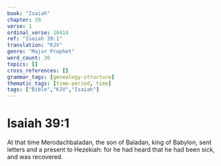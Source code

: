 ```yaml
---
book: "Isaiah"
chapter: 39
verse: 1
ordinal_verse: 18414
ref: "Isaiah 39:1"
translation: "KJV"
genre: "Major Prophet"
word_count: 30
topics: []
cross_references: []
grammar_tags: [genealogy-structure]
thematic_tags: [time-period, time]
tags: ["Bible","KJV","Isaiah"]
---
```


# Isaiah 39:1

At that time Merodachbaladan, the son of Baladan, king of Babylon, sent letters and a present to Hezekiah: for he had heard that he had been sick, and was recovered.
